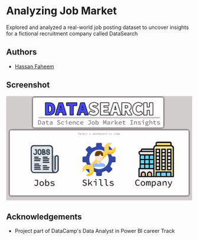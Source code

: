 
# Analyzing Job Market

Explored and analyzed a real-world job posting dataset to uncover insights for a fictional recruitment company called DataSearch


## Authors

- [Hassan Faheem](https://github.com/hf904)


## Screenshot

![Alt text](https://github.com/hf904/Microsoft-Power-BI-Projects/blob/7f317ee9bcb7a75838f5443b83ea7a38b7b139d9/Analyzing%20Job%20Market%20in%20Power%20BI/Screenshots/Home.JPG?raw=true "Home")


## Acknowledgements

 - Project part of DataCamp's Data Analyst in Power BI career Track
